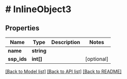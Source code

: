 # # InlineObject3

## Properties

Name | Type | Description | Notes
------------ | ------------- | ------------- | -------------
**name** | **string** |  | 
**ssp_ids** | **int[]** |  | [optional] 

[[Back to Model list]](../../README.md#documentation-for-models) [[Back to API list]](../../README.md#documentation-for-api-endpoints) [[Back to README]](../../README.md)


